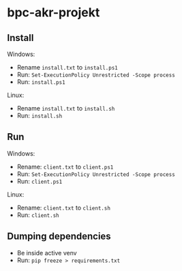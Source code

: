 # bpc-akr-projekt

## Install

Windows:

- Rename `install.txt` to `install.ps1`
- Run: `Set-ExecutionPolicy Unrestricted -Scope process`
- Run: `install.ps1`

Linux:

- Rename `install.txt` to `install.sh`
- Run: `install.sh`


## Run

Windows:

- Rename: `client.txt` to `client.ps1`
- Run: `Set-ExecutionPolicy Unrestricted -Scope process`
- Run: `client.ps1`


Linux:

- Rename: `client.txt` to `client.sh`
- Run: `client.sh`


## Dumping dependencies

- Be inside active venv
- Run: `pip freeze > requirements.txt`

